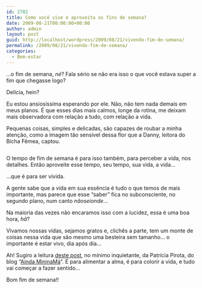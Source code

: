 ```yaml
---
id: 2702
title: Como você vive e aproveita os fins de semana?
date: 2009-08-21T00:00:00+00:00
author: admin
layout: post
guid: http://localhost/wordpress/2009/08/21/vivendo-fim-de-semana/
permalink: /2009/08/21/vivendo-fim-de-semana/
categories:
  - Bem-estar
---
```

…o fim de semana, _né_? Fala sério se não era isso o que você estava super a fim que chegasse logo?

Delícia, hein?

Eu estou ansiosíssima esperando por ele. Não, não tem nada demais em meus planos. É que esses dias mais calmos, longe da rotina, me deixam mais observadora com relação a tudo, com relação a vida.

Pequenas coisas, simples e delicadas, são capazes de roubar a minha atenção, como a imagem tão sensível dessa flor que a Danny, leitora do Bicha Fêmea, captou.

<p style="text-align: center;">
  <img class="aligncenter" src="http://docs.google.com/File?id=ddq3z4z5_81hkv2wmhf_b" alt="" />
</p>

O tempo de fim de semana é para isso também, para perceber a vida, nos detalhes. Então aproveite esse tempo, seu tempo, sua vida, a vida…

…que é para ser vivida.

A gente sabe que a vida em sua essência é tudo o que temos de mais importante, mas parece que esse “saber” fica no subconsciente, no segundo plano, num canto _nãoseionde_&#8230;

Na maioria das vezes não encaramos isso com a lucidez, essa é uma boa hora, _hã_?

Vivamos nossas vidas, sejamos gratos e, clichês a parte, tem um monte de coisas nessa vida que são mesmo uma besteira sem tamanho&#8230; o importante é estar vivo, dia após dia&#8230;

Ah! Sugiro a leitura <a href="http://patriciapirota.blogspot.com/2009/08/viver-e-nao-ter-vergonha-de-ser-feliz.html" target="_blank">deste post</a>, no mínimo inquietante, da Patrícia Pirota, do blog “<a href="http://www.patriciapirota.blogspot.com/" target="_blank">Ainda MininaMá</a>”. É para alimentar a alma, é para colorir a vida, e tudo vai começar a fazer sentido…

Bom fim de semana!!